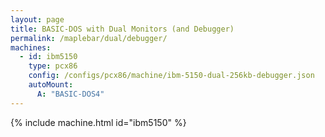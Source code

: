 ```yaml
---
layout: page
title: BASIC-DOS with Dual Monitors (and Debugger)
permalink: /maplebar/dual/debugger/
machines:
  - id: ibm5150
    type: pcx86
    config: /configs/pcx86/machine/ibm-5150-dual-256kb-debugger.json
    autoMount:
      A: "BASIC-DOS4"
---
```


{% include machine.html id="ibm5150" %}
